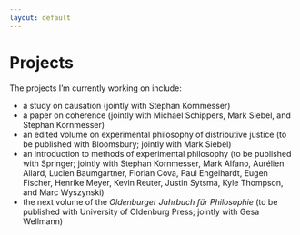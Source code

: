 ```yaml
---
layout: default
---
```


# Projects

The projects I’m currently working on include:
+ a study on causation (jointly with Stephan Kornmesser)
+ a paper on coherence (jointly with Michael Schippers, Mark Siebel, and Stephan Kornmesser)
+ an edited volume on experimental philosophy of distributive justice (to be published with Bloomsbury; jointly with Mark Siebel)
+ an introduction to methods of experimental philosophy (to be published with Springer; jointly with Stephan Kornmesser, Mark Alfano, Aurélien Allard, Lucien Baumgartner, Florian Cova, Paul Engelhardt, Eugen Fischer, Henrike Meyer, Kevin Reuter, Justin Sytsma, Kyle Thompson, and Marc Wyszynski)
+ the next volume of the _Oldenburger Jahrbuch für Philosophie_ (to be published with University of Oldenburg Press; jointly with Gesa Wellmann)
